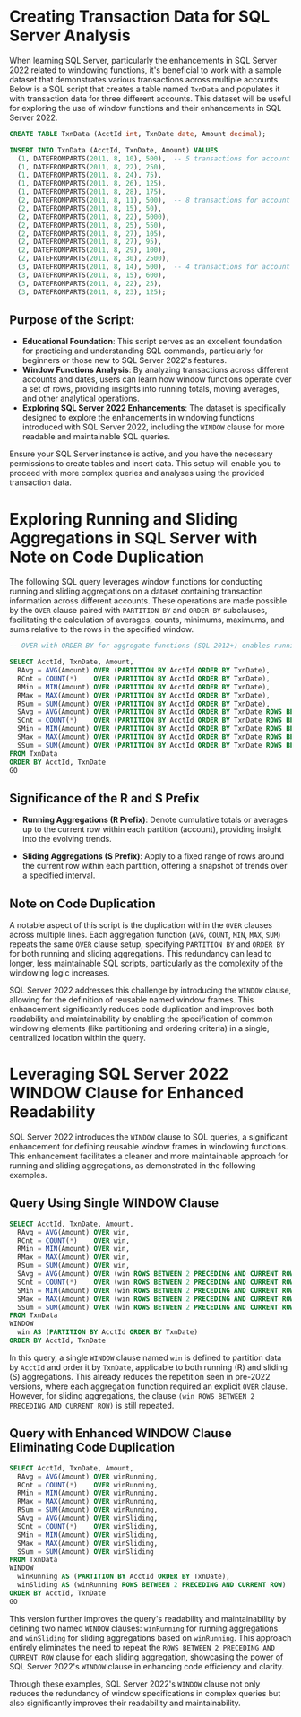 # Creating Transaction Data for SQL Server Analysis

When learning SQL Server, particularly the enhancements in SQL Server 2022 related to windowing functions, it's beneficial to work with a sample dataset that demonstrates various transactions across multiple accounts. Below is a SQL script that creates a table named `TxnData` and populates it with transaction data for three different accounts. This dataset will be useful for exploring the use of window functions and their enhancements in SQL Server 2022.

```sql
CREATE TABLE TxnData (AcctId int, TxnDate date, Amount decimal);

INSERT INTO TxnData (AcctId, TxnDate, Amount) VALUES
  (1, DATEFROMPARTS(2011, 8, 10), 500),  -- 5 transactions for account 1
  (1, DATEFROMPARTS(2011, 8, 22), 250),
  (1, DATEFROMPARTS(2011, 8, 24), 75),
  (1, DATEFROMPARTS(2011, 8, 26), 125),
  (1, DATEFROMPARTS(2011, 8, 28), 175),
  (2, DATEFROMPARTS(2011, 8, 11), 500),  -- 8 transactions for account 2
  (2, DATEFROMPARTS(2011, 8, 15), 50),
  (2, DATEFROMPARTS(2011, 8, 22), 5000),
  (2, DATEFROMPARTS(2011, 8, 25), 550),
  (2, DATEFROMPARTS(2011, 8, 27), 105),
  (2, DATEFROMPARTS(2011, 8, 27), 95),
  (2, DATEFROMPARTS(2011, 8, 29), 100),
  (2, DATEFROMPARTS(2011, 8, 30), 2500),
  (3, DATEFROMPARTS(2011, 8, 14), 500),  -- 4 transactions for account 3
  (3, DATEFROMPARTS(2011, 8, 15), 600),
  (3, DATEFROMPARTS(2011, 8, 22), 25),
  (3, DATEFROMPARTS(2011, 8, 23), 125);
```

## Purpose of the Script:

- **Educational Foundation**: This script serves as an excellent foundation for practicing and understanding SQL commands, particularly for beginners or those new to SQL Server 2022's features.
- **Window Functions Analysis**: By analyzing transactions across different accounts and dates, users can learn how window functions operate over a set of rows, providing insights into running totals, moving averages, and other analytical operations.
- **Exploring SQL Server 2022 Enhancements**: The dataset is specifically designed to explore the enhancements in windowing functions introduced with SQL Server 2022, including the `WINDOW` clause for more readable and maintainable SQL queries.

Ensure your SQL Server instance is active, and you have the necessary permissions to create tables and insert data. This setup will enable you to proceed with more complex queries and analyses using the provided transaction data.

# Exploring Running and Sliding Aggregations in SQL Server with Note on Code Duplication

The following SQL query leverages window functions for conducting running and sliding aggregations on a dataset containing transaction information across different accounts. These operations are made possible by the `OVER` clause paired with `PARTITION BY` and `ORDER BY` subclauses, facilitating the calculation of averages, counts, minimums, maximums, and sums relative to the rows in the specified window.

```sql
-- OVER with ORDER BY for aggregate functions (SQL 2012+) enables running/sliding aggregations

SELECT AcctId, TxnDate, Amount,
  RAvg = AVG(Amount) OVER (PARTITION BY AcctId ORDER BY TxnDate),
  RCnt = COUNT(*)    OVER (PARTITION BY AcctId ORDER BY TxnDate),
  RMin = MIN(Amount) OVER (PARTITION BY AcctId ORDER BY TxnDate),
  RMax = MAX(Amount) OVER (PARTITION BY AcctId ORDER BY TxnDate),
  RSum = SUM(Amount) OVER (PARTITION BY AcctId ORDER BY TxnDate),
  SAvg = AVG(Amount) OVER (PARTITION BY AcctId ORDER BY TxnDate ROWS BETWEEN 2 PRECEDING AND CURRENT ROW),
  SCnt = COUNT(*)    OVER (PARTITION BY AcctId ORDER BY TxnDate ROWS BETWEEN 2 PRECEDING AND CURRENT ROW),
  SMin = MIN(Amount) OVER (PARTITION BY AcctId ORDER BY TxnDate ROWS BETWEEN 2 PRECEDING AND CURRENT ROW),
  SMax = MAX(Amount) OVER (PARTITION BY AcctId ORDER BY TxnDate ROWS BETWEEN 2 PRECEDING AND CURRENT ROW),
  SSum = SUM(Amount) OVER (PARTITION BY AcctId ORDER BY TxnDate ROWS BETWEEN 2 PRECEDING AND CURRENT ROW)
FROM TxnData
ORDER BY AcctId, TxnDate
GO
```

## Significance of the R and S Prefix

- **Running Aggregations (R Prefix)**: Denote cumulative totals or averages up to the current row within each partition (account), providing insight into the evolving trends.
  
- **Sliding Aggregations (S Prefix)**: Apply to a fixed range of rows around the current row within each partition, offering a snapshot of trends over a specified interval.

## Note on Code Duplication

A notable aspect of this script is the duplication within the `OVER` clauses across multiple lines. Each aggregation function (`AVG`, `COUNT`, `MIN`, `MAX`, `SUM`) repeats the same `OVER` clause setup, specifying `PARTITION BY` and `ORDER BY` for both running and sliding aggregations. This redundancy can lead to longer, less maintainable SQL scripts, particularly as the complexity of the windowing logic increases.

SQL Server 2022 addresses this challenge by introducing the `WINDOW` clause, allowing for the definition of reusable named window frames. This enhancement significantly reduces code duplication and improves both readability and maintainability by enabling the specification of common windowing elements (like partitioning and ordering criteria) in a single, centralized location within the query.

# Leveraging SQL Server 2022 WINDOW Clause for Enhanced Readability

SQL Server 2022 introduces the `WINDOW` clause to SQL queries, a significant enhancement for defining reusable window frames in windowing functions. This enhancement facilitates a cleaner and more maintainable approach for running and sliding aggregations, as demonstrated in the following examples.

## Query Using Single WINDOW Clause

```sql
SELECT AcctId, TxnDate, Amount,
  RAvg = AVG(Amount) OVER win,
  RCnt = COUNT(*)    OVER win,
  RMin = MIN(Amount) OVER win,
  RMax = MAX(Amount) OVER win,
  RSum = SUM(Amount) OVER win,
  SAvg = AVG(Amount) OVER (win ROWS BETWEEN 2 PRECEDING AND CURRENT ROW),
  SCnt = COUNT(*)    OVER (win ROWS BETWEEN 2 PRECEDING AND CURRENT ROW),
  SMin = MIN(Amount) OVER (win ROWS BETWEEN 2 PRECEDING AND CURRENT ROW),
  SMax = MAX(Amount) OVER (win ROWS BETWEEN 2 PRECEDING AND CURRENT ROW),
  SSum = SUM(Amount) OVER (win ROWS BETWEEN 2 PRECEDING AND CURRENT ROW)
FROM TxnData
WINDOW
  win AS (PARTITION BY AcctId ORDER BY TxnDate)
ORDER BY AcctId, TxnDate
```

In this query, a single `WINDOW` clause named `win` is defined to partition data by `AcctId` and order it by `TxnDate`, applicable to both running (R) and sliding (S) aggregations. This already reduces the repetition seen in pre-2022 versions, where each aggregation function required an explicit `OVER` clause. However, for sliding aggregations, the clause `(win ROWS BETWEEN 2 PRECEDING AND CURRENT ROW)` is still repeated.

## Query with Enhanced WINDOW Clause Eliminating Code Duplication

```sql
SELECT AcctId, TxnDate, Amount,
  RAvg = AVG(Amount) OVER winRunning,
  RCnt = COUNT(*)    OVER winRunning,
  RMin = MIN(Amount) OVER winRunning,
  RMax = MAX(Amount) OVER winRunning,
  RSum = SUM(Amount) OVER winRunning,
  SAvg = AVG(Amount) OVER winSliding,
  SCnt = COUNT(*)    OVER winSliding,
  SMin = MIN(Amount) OVER winSliding,
  SMax = MAX(Amount) OVER winSliding,
  SSum = SUM(Amount) OVER winSliding
FROM TxnData
WINDOW
  winRunning AS (PARTITION BY AcctId ORDER BY TxnDate),
  winSliding AS (winRunning ROWS BETWEEN 2 PRECEDING AND CURRENT ROW)
ORDER BY AcctId, TxnDate
GO
```

This version further improves the query's readability and maintainability by defining two named `WINDOW` clauses: `winRunning` for running aggregations and `winSliding` for sliding aggregations based on `winRunning`. This approach entirely eliminates the need to repeat the `ROWS BETWEEN 2 PRECEDING AND CURRENT ROW` clause for each sliding aggregation, showcasing the power of SQL Server 2022's `WINDOW` clause in enhancing code efficiency and clarity.

Through these examples, SQL Server 2022's `WINDOW` clause not only reduces the redundancy of window specifications in complex queries but also significantly improves their readability and maintainability.
